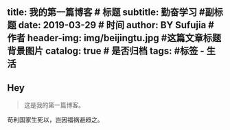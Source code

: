 title:      我的第一篇博客              # 标题 
subtitle:   勤奋学习 #副标题
date:       2019-03-29              # 时间
author:     BY     Sufujia                 # 作者
header-img: img/beijingtu.jpg    #这篇文章标题背景图片
catalog: true                       # 是否归档
tags:                               #标签
    - 生活
---

## Hey
>这是我的第一篇博客。

苟利国家生死以，岂因福祸避趋之。
